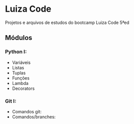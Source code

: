 # Luiza Code
Projetos e arquivos de estudos do bootcamp Luiza Code 5ªed

## Módulos 
### Python I:
- Variáveis
- Listas
- Tuplas
- Funções
- Lambda
- Decorators
### Git I:
 - Comandos git:
 - Comandos/branches: 